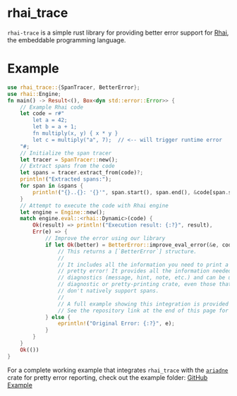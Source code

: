 # rhai_trace

`rhai-trace` is a simple rust library for providing better error support for [Rhai](https://rhai.rs), the embeddable programming language.

# Example

```rust
use rhai_trace::{SpanTracer, BetterError};
use rhai::Engine;
fn main() -> Result<(), Box<dyn std::error::Error>> {
    // Example Rhai code
    let code = r#"
        let a = 42;
        let b = a + 1;
        fn multiply(x, y) { x * y }
        let c = multiply("a", 7);  // <-- will trigger runtime error
    "#;
    // Initialize the span tracer
    let tracer = SpanTracer::new();
    // Extract spans from the code
    let spans = tracer.extract_from(code)?;
    println!("Extracted spans:");
    for span in &spans {
        println!("{}..{}: '{}'", span.start(), span.end(), &code[span.start()..span.end()]);
    }
    // Attempt to execute the code with Rhai engine
    let engine = Engine::new();
    match engine.eval::<rhai::Dynamic>(code) {
        Ok(result) => println!("Execution result: {:?}", result),
        Err(e) => {
            // Improve the error using our library
            if let Ok(better) = BetterError::improve_eval_error(&e, code, &engine) {
                // This returns a [`BetterError`] structure.
                //
                // It includes all the information you need to print a
                // pretty error! It provides all the information needed to display
                // diagnostics (message, hint, note, etc.) and can be used with any
                // diagnostic or pretty-printing crate, even those that
                // don't natively support spans.
                //
                // A full example showing this integration is provided below.
                // See the repository link at the end of this page for a full working example.
            } else {
                eprintln!("Original Error: {:?}", e);
            }
        }
    }
    Ok(())
}
```

For a complete working example that integrates `rhai_trace` with the [`ariadne`](https://docs.rs/ariadne) crate for pretty error reporting, check out the example folder:
[GitHub Example](https://github.com/Byson94/rhai_trace/tree/main/example)
